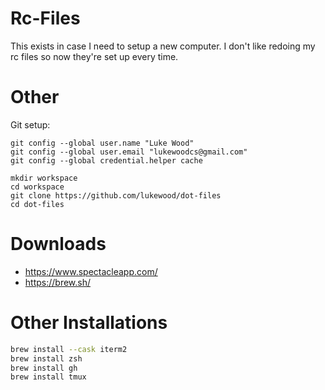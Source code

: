 # Rc-Files
This exists in case I need to setup a new computer.
I don't like redoing my rc files so now they're set up every time.

# Other

Git setup:
```
git config --global user.name "Luke Wood"
git config --global user.email "lukewoodcs@gmail.com"
git config --global credential.helper cache
```

```
mkdir workspace
cd workspace
git clone https://github.com/lukewood/dot-files
cd dot-files
```

# Downloads

- https://www.spectacleapp.com/
- https://brew.sh/

# Other Installations

```bash
brew install --cask iterm2
brew install zsh
brew install gh
brew install tmux
```
